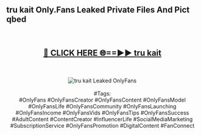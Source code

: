 <h2>tru kait Only.Fans Leaked Private Files And Pict qbed</h2>
<br>
<div align="center">
<h2><a href="https://mediafiles.top/tru_kait" rel="nofollow">🔴 CLICK HERE 🌐==►► tru kait</a></h2>
<br>
<br>
<a href="https://mediafiles.top/tru_kait" rel="nofollow" data-target="animated-image.originalLink"><img src="https://i.ibb.co.com/WyWwxjT/player-gif2.gif" alt="tru kait Leaked OnlyFans" style="max-width: 100%; display: inline-block;" data-target="animated-image.originalImage"></a>
<br><br>
#Tags:
<br>
#OnlyFans #OnlyFansCreator #OnlyFansContent #OnlyFansModel #OnlyFansLife #OnlyFansCommunity #OnlyFansLaunching #OnlyFansIncome #OnlyFansVids #OnlyFansTips #OnlyFansSuccess #AdultContent #ContentCreator #InfluencerLife #SocialMediaMarketing #SubscriptionService #OnlyFansPromotion #DigitalContent #FanConnect
</div>
<br>